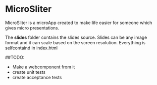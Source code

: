 MicroSliter
===========


MicroSliter is a microApp created to make life easier for someone which gives micro presentations.

The **slides** folder contains the slides source.
Slides can be any image format and it can scale based on the screen resolution.
Everything is selfcontaind in index.html

##TODO:

- Make a webcomponent from it
- create unit tests
- create acceptance tests

